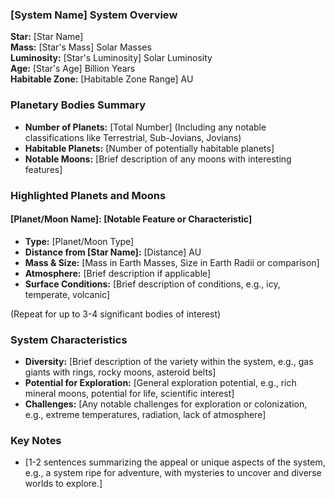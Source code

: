 ### [System Name] System Overview

**Star:** [Star Name]  
**Mass:** [Star's Mass] Solar Masses  
**Luminosity:** [Star's Luminosity] Solar Luminosity  
**Age:** [Star's Age] Billion Years  
**Habitable Zone:** [Habitable Zone Range] AU

### Planetary Bodies Summary

- **Number of Planets:** [Total Number] (Including any notable classifications like Terrestrial, Sub-Jovians, Jovians)
- **Habitable Planets:** [Number of potentially habitable planets]
- **Notable Moons:** [Brief description of any moons with interesting features]

### Highlighted Planets and Moons

#### [Planet/Moon Name]: [Notable Feature or Characteristic]
- **Type:** [Planet/Moon Type]
- **Distance from [Star Name]:** [Distance] AU
- **Mass & Size:** [Mass in Earth Masses, Size in Earth Radii or comparison]
- **Atmosphere:** [Brief description if applicable]
- **Surface Conditions:** [Brief description of conditions, e.g., icy, temperate, volcanic]

(Repeat for up to 3-4 significant bodies of interest)

### System Characteristics
- **Diversity:** [Brief description of the variety within the system, e.g., gas giants with rings, rocky moons, asteroid belts]
- **Potential for Exploration:** [General exploration potential, e.g., rich mineral moons, potential for life, scientific interest]
- **Challenges:** [Any notable challenges for exploration or colonization, e.g., extreme temperatures, radiation, lack of atmosphere]

### Key Notes
- [1-2 sentences summarizing the appeal or unique aspects of the system, e.g., a system ripe for adventure, with mysteries to uncover and diverse worlds to explore.]

